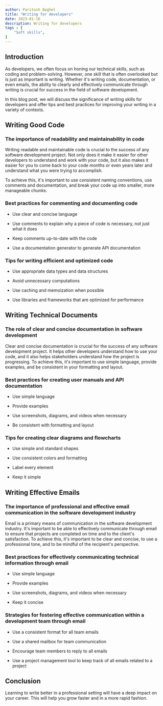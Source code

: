 ```yaml
---
author: Paritosh Baghel
title: "Writing for developers"
date: 2023-01-16
description: Writing for developers
tags : [
    "Soft skills",
]
---
```


## Introduction

As developers, we often focus on honing our technical skills, such as coding and problem-solving. However, one skill that is often overlooked but is just as important is writing. Whether it's writing code, documentation, or even emails, the ability to clearly and effectively communicate through writing is crucial for success in the field of software development.

In this blog post, we will discuss the significance of writing skills for developers and offer tips and best practices for improving your writing in a variety of contexts.

## Writing Good Code

### The importance of readability and maintainability in code

Writing readable and maintainable code is crucial to the success of any software development project. Not only does it make it easier for other developers to understand and work with your code, but it also makes it easier for you to come back to your code months or even years later and understand what you were trying to accomplish.

To achieve this, it's important to use consistent naming conventions, use comments and documentation, and break your code up into smaller, more manageable chunks.

### Best practices for commenting and documenting code

* Use clear and concise language
    
* Use comments to explain why a piece of code is necessary, not just what it does
    
* Keep comments up-to-date with the code
    
* Use a documentation generator to generate API documentation
    

### Tips for writing efficient and optimized code

* Use appropriate data types and data structures
    
* Avoid unnecessary computations
    
* Use caching and memoization when possible
    
* Use libraries and frameworks that are optimized for performance
    

## Writing Technical Documents

### The role of clear and concise documentation in software development

Clear and concise documentation is crucial for the success of any software development project. It helps other developers understand how to use your code, and it also helps stakeholders understand how the project is progressing. To achieve this, it's important to use simple language, provide examples, and be consistent in your formatting and layout.

### Best practices for creating user manuals and API documentation

* Use simple language
    
* Provide examples
    
* Use screenshots, diagrams, and videos when necessary
    
* Be consistent with formatting and layout
    

### Tips for creating clear diagrams and flowcharts

* Use simple and standard shapes
    
* Use consistent colors and formatting
    
* Label every element
    
* Keep it simple
    

## Writing Effective Emails

### The importance of professional and effective email communication in the software development industry

Email is a primary means of communication in the software development industry. It's important to be able to effectively communicate through email to ensure that projects are completed on time and to the client's satisfaction. To achieve this, it's important to be clear and concise, to use a professional tone, and to be mindful of the recipient's perspective.

### Best practices for effectively communicating technical information through email

* Use simple language
    
* Provide examples
    
* Use screenshots, diagrams, and videos when necessary
    
* Keep it concise
    

### Strategies for fostering effective communication within a development team through email

* Use a consistent format for all team emails
    
* Use a shared mailbox for team communication
    
* Encourage team members to reply to all emails
    
* Use a project management tool to keep track of all emails related to a project
    

## Conclusion

Learning to write better in a professional setting will have a deep impact on your career. This will help you grow faster and in a more rapid fashion.